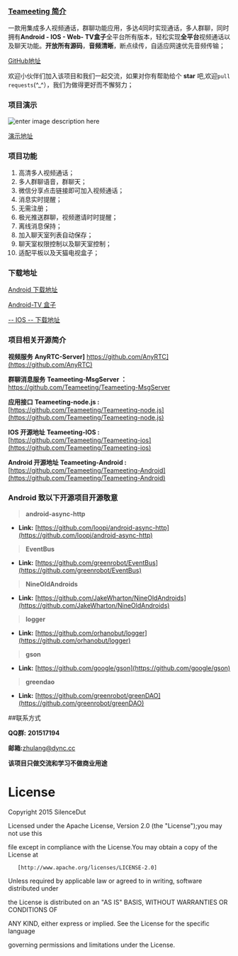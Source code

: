 ### [Teameeting 简介](http://xblvip.cn/Teameeting-Android/)
一款用集成多人视频通话，群聊功能应用，多达4同时实现通话，多人群聊，同时拥有**Android - IOS - Web- TV盒子**全平台所有版本，轻松实现**全平台**视频通话以及聊天功能。**开放所有源码**，**音频清晰**，断点续传，自适应网速优先音频传输；

[GitHub地址](https://github.com/DyncLang/Teameeting-Android)

欢迎小伙伴们加入该项目和我们一起交流，如果对你有帮助给个  **star** 吧,欢迎`pull requests`(^_^），我们为做得更好而不懈努力；

### 项目演示

![enter image description here](https://github.com/DyncLang/Teameeting-Android/blob/master/img/image.gif?raw=true)

[演示地址](http://7xirvo.com1.z0.glb.clouddn.com/meizuhuitest.mp4)

### 项目功能
1. 高清多人视频通话；
2. 多人群聊语音，群聊天；
3. 微信分享点击链接即可加入视频通话；
4. 消息实时提醒；
5. 无需注册；
6. 极光推送群聊，视频邀请时时提醒；
7. 离线消息保持；
8. 加入聊天室列表自动保存；
9. 聊天室权限控制以及聊天室控制；
10. 适配平板以及天猫电视盒子；


### 下载地址 
[Android 下载地址](http://app.mi.com/detail/366425)

[Android-TV 盒子  ](#)

[    -- IOS  --    下载地址](https://github.com/Teameeting/Teameeting-ios)


### 项目相关开源简介
**视频服务**
 **AnyRTC-Server]** https://github.com/AnyRTC](https://github.com/AnyRTC)

**群聊消息服务**
 **Teameeting-MsgServer ：**[https://github.com/Teameeting/Teameeting-MsgServer
](https://github.com/Teameeting/Teameeting-MsgServer)

**应用接口**
**Teameeting-node.js :** [https://github.com/Teameeting/Teameeting-node.js](https://github.com/Teameeting/Teameeting-node.js)

**IOS 开源地址**
**Teameeting-IOS :** [https://github.com/Teameeting/Teameeting-ios](https://github.com/Teameeting/Teameeting-ios)

**Android 开源地址**
**Teameeting-Android :** [https://github.com/Teameeting/Teameeting-Android](https://github.com/Teameeting/Teameeting-Android)


### Android 致以下开源项目开源敬意
> **android-async-http**

* **Link:** [https://github.com/loopj/android-async-http](https://github.com/loopj/android-async-http)

> **EventBus**

* **Link:** [https://github.com/greenrobot/EventBus](https://github.com/greenrobot/EventBus)

> **NineOldAndroids**

* **Link:** [https://github.com/JakeWharton/NineOldAndroids](https://github.com/JakeWharton/NineOldAndroids)

> **logger**

* **Link:** [https://github.com/orhanobut/logger](https://github.com/orhanobut/logger)

> **gson**

* **Link:** [https://github.com/google/gson](https://github.com/google/gson)

> **greendao**

* **Link:** [https://github.com/greenrobot/greenDAO](https://github.com/greenrobot/greenDAO)

##联系方式<br>

**QQ群:** **201517194**

**邮箱:**[zhulang@dync.cc](zhulang@dync.cc)<br>




**该项目只做交流和学习不做商业用途**


# License

Copyright 2015 SilenceDut

Licensed under the Apache License, Version 2.0 (the "License");you may not use this 

file except in compliance with the License.You may obtain a copy of the License at

       [http://www.apache.org/licenses/LICENSE-2.0]

Unless required by applicable law or agreed to in writing, software distributed under 

the License is distributed on an "AS IS" BASIS, WITHOUT WARRANTIES OR CONDITIONS OF 

ANY KIND, either express or implied. See the License for the specific language 

governing permissions and limitations under the License.

